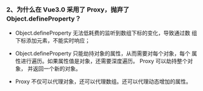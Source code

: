 ### 2、为什么在 Vue3.0 采用了 Proxy，抛弃了 Object.defineProperty？

-   Object.defineProperty 无法低耗费的监听到数组下标的变化，导致通过数 组下标添加元素，不能实时响应；

-   Object.defineProperty 只能劫持对象的属性，从而需要对每个对象，每个 属性进行遍历。如果属性值是对象，还需要深度遍历。 Proxy 可以劫持整个对象， 并返回一个新的对象。

-   Proxy 不仅可以代理对象，还可以代理数组。还可以代理动态增加的属性。
